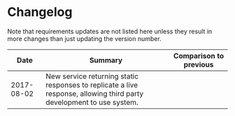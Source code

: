 # Changelog

Note that requirements updates are not listed here unless they result in more changes than just updating the version number.

|Date|Summary|Comparison to previous|
|---|---|---|
|2017-08-02|New service returning static responses to replicate a live response, allowing third party development to use system.
